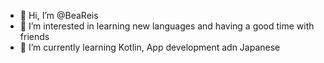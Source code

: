 - 👋 Hi, I’m @BeaReis
- 👀 I’m interested in learning new languages and having a good time with friends
- 🌱 I’m currently learning Kotlin, App development adn Japanese

<!---
BeaReis/BeaReis is a ✨ special ✨ repository because its `README.md` (this file) appears on your GitHub profile.
You can click the Preview link to take a look at your changes.
--->
